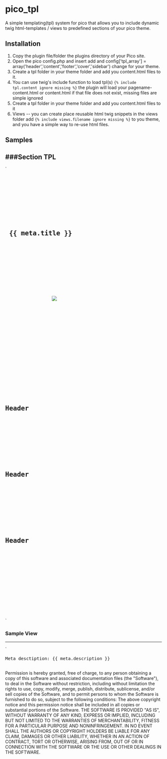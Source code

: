 pico_tpl
========

A simple templating(tpl) system for pico that allows you to include dynamic twig html-templates / views to predefined sections of your pico theme.

Installation
------------

1. Copy the plugin file/folder the plugins directory of your Pico site.
2. Open the pico config.php and insert add and config['tpl_array'] = array('header','content','footer','cover','sidebar') change for your theme.
3. Create a tpl folder in your theme folder and add you content.html files to it.
4. You can use twig's include function to load tpl(s) `{% include tpl.content ignore missing %}` the plugin will load your pagename-content.html or content.html if that file does not exist, missing files are simple ignored
5. Create a tpl folder in your theme folder and add you content.html files to it
6. Views -- you can create place reusable html twig snippets in the views folder add `{% include views.filename ignore missing %}` to you theme, and you have a simple way to re-use html files.

Samples
-------

###Section TPL
--------------

`
<pre>
<!--
TODO The TPL description
-->
<section id="cover" class="cover fold">
<div class="container v-align">
    <div class="row">
        <!-- CLASS -->
        <div class="col-4">
            <h1 class="mast-header"> {{ meta.title }} </h1>
            <p class="fixie default-text"></p>
        </div>
        <div class="col-8">
            <figure>
             <img src="http://lorempixel.com/720/360/technics" />
            </figure>

        </div>
    </div>
    <!-- container -->
</div>
</section>
<section id="features">
    <div class="container">
        <div class="row sub-headlines default-text">
            <div class="col-4">
                <h1 class="fixie">Header</h1>
                <p class="fixie"></p>
            </div>
            <div class="col-4">
                <h1 class="fixie">Header</h1>
                <p class="fixie"></p>
            </div>
            <div class="col-4">
                <h1 class="fixie">Header</h1>
                <p class="fixie"></p>
            </div>
        </div>
        <!-- ******end - row****** -->
        <!-- container -->
    </div>
</section>
</pre>
`

### Sample View
---------------

`
<pre>
<div>Meta desctiption: {{ meta.description }}</div>
</pre
`

License
-------

### Released under the MIT license.

Copyright (c) <year> <copyright holders>

Permission is hereby granted, free of charge, to any person obtaining a copy
of this software and associated documentation files (the "Software"), to deal
in the Software without restriction, including without limitation the rights
to use, copy, modify, merge, publish, distribute, sublicense, and/or sell
copies of the Software, and to permit persons to whom the Software is
furnished to do so, subject to the following conditions:

The above copyright notice and this permission notice shall be included in
all copies or substantial portions of the Software.

THE SOFTWARE IS PROVIDED "AS IS", WITHOUT WARRANTY OF ANY KIND, EXPRESS OR
IMPLIED, INCLUDING BUT NOT LIMITED TO THE WARRANTIES OF MERCHANTABILITY,
FITNESS FOR A PARTICULAR PURPOSE AND NONINFRINGEMENT. IN NO EVENT SHALL THE
AUTHORS OR COPYRIGHT HOLDERS BE LIABLE FOR ANY CLAIM, DAMAGES OR OTHER
LIABILITY, WHETHER IN AN ACTION OF CONTRACT, TORT OR OTHERWISE, ARISING FROM,
OUT OF OR IN CONNECTION WITH THE SOFTWARE OR THE USE OR OTHER DEALINGS IN
THE SOFTWARE.